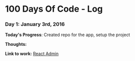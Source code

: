# 100 Days Of Code - Log

### Day 1: January 3rd, 2016

**Today's Progress**: Created repo for the app, setup the project

**Thoughts:** 

**Link to work:** [React Admin](https://github.com/musale/su)
